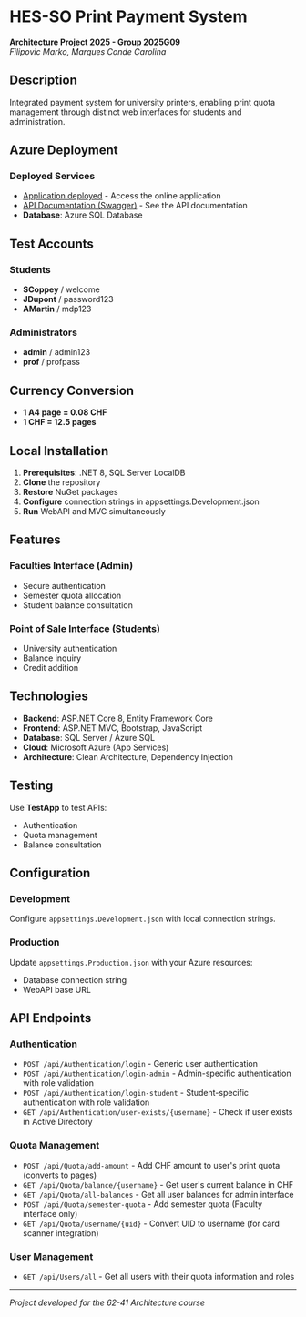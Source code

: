 # HES-SO Print Payment System

**Architecture Project 2025 - Group 2025G09**  
*Filipovic Marko, Marques Conde Carolina*

## Description

Integrated payment system for university printers, enabling print quota management through distinct web interfaces for students and administration.

## Azure Deployment

### Deployed Services

- [Application deployed](https://printsystem-mvc-2025g9-h0g9fabyevfgawcp.canadacentral-01.azurewebsites.net/) - Access the online application
- [API Documentation (Swagger)](https://printsystem-webapi-2025g9-crbqfmgfeeceafhk.canadacentral-01.azurewebsites.net/swagger/index.html) - See the API documentation
- **Database**: Azure SQL Database

## Test Accounts

### Students
- **SCoppey** / welcome
- **JDupont** / password123
- **AMartin** / mdp123

### Administrators
- **admin** / admin123
- **prof** / profpass

## Currency Conversion

- **1 A4 page = 0.08 CHF**
- **1 CHF = 12.5 pages**

## Local Installation

1. **Prerequisites**: .NET 8, SQL Server LocalDB
2. **Clone** the repository
3. **Restore** NuGet packages
4. **Configure** connection strings in appsettings.Development.json
5. **Run** WebAPI and MVC simultaneously

## Features

### Faculties Interface (Admin)
- Secure authentication
- Semester quota allocation
- Student balance consultation

### Point of Sale Interface (Students)
- University authentication
- Balance inquiry
- Credit addition

## Technologies

- **Backend**: ASP.NET Core 8, Entity Framework Core
- **Frontend**: ASP.NET MVC, Bootstrap, JavaScript
- **Database**: SQL Server / Azure SQL
- **Cloud**: Microsoft Azure (App Services)
- **Architecture**: Clean Architecture, Dependency Injection

## Testing

Use **TestApp** to test APIs:
- Authentication
- Quota management
- Balance consultation

## Configuration

### Development
Configure `appsettings.Development.json` with local connection strings.

### Production
Update `appsettings.Production.json` with your Azure resources:
- Database connection string
- WebAPI base URL

## API Endpoints

### Authentication
- `POST /api/Authentication/login` - Generic user authentication
- `POST /api/Authentication/login-admin` - Admin-specific authentication with role validation
- `POST /api/Authentication/login-student` - Student-specific authentication with role validation
- `GET /api/Authentication/user-exists/{username}` - Check if user exists in Active Directory

### Quota Management
- `POST /api/Quota/add-amount` - Add CHF amount to user's print quota (converts to pages)
- `GET /api/Quota/balance/{username}` - Get user's current balance in CHF
- `GET /api/Quota/all-balances` - Get all user balances for admin interface
- `POST /api/Quota/semester-quota` - Add semester quota (Faculty interface only)
- `GET /api/Quota/username/{uid}` - Convert UID to username (for card scanner integration)

### User Management
- `GET /api/Users/all` - Get all users with their quota information and roles

---
*Project developed for the 62-41 Architecture course*